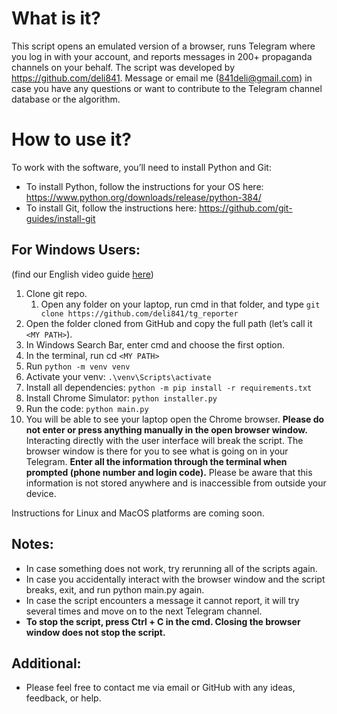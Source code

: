 # What is it?
This script opens an emulated version of a browser, runs Telegram where you log in with your account, and reports messages in 200+ propaganda channels on your behalf.
The script was developed by https://github.com/deli841. Message or email me (841deli@gmail.com) in case you have any questions or want to contribute to the Telegram channel database or the algorithm.

# How to use it?
To work with the software, you’ll need to install Python and Git:

- To install Python, follow the instructions for your OS here: https://www.python.org/downloads/release/python-384/
- To install Git, follow the instructions here: https://github.com/git-guides/install-git


## For Windows Users:

(find our English video guide [here](https://www.youtube.com/watch?v=6FFjEhVeERQ))

1. Clone git repo.
    1. Open any folder on your laptop, run cmd in that folder, and type 
	`git clone https://github.com/deli841/tg_reporter` 
2. Open the folder cloned from GitHub and copy the full path (let’s call it `<MY PATH>`).
3. In Windows Search Bar, enter cmd and choose the first option.
4. In the terminal, run cd `<MY PATH>`
5. Run `python -m venv venv`
6. Activate your venv: `.\venv\Scripts\activate`
7. Install all dependencies: `python -m pip install -r requirements.txt`
8. Install Chrome Simulator: `python installer.py`
9. Run the code: `python main.py`
10. You will be able to see your laptop open the Chrome browser. **Please do not enter or press anything manually in the open browser window.**  Interacting directly with the user interface will break the script. The browser window is there for you to see what is going on in your Telegram. **Enter all the information through the terminal when prompted (phone number and login code).** Please be aware that this information is not stored anywhere and is inaccessible from outside your device.

Instructions for Linux and MacOS platforms are coming soon.

## Notes:
- In case something does not work, try rerunning all of the scripts again.
- In case you accidentally interact with the browser window and the script breaks, exit, and run python main.py again.
- In case the script encounters a message it cannot report, it will try several times and move on to the next Telegram channel.
- **To stop the script, press Ctrl + C in the cmd. Closing the browser window does not stop the script.**

## Additional:
- Please feel free to contact me via email or GitHub with any ideas, feedback, or help.

